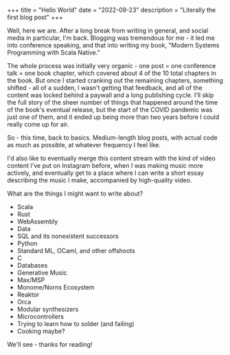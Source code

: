 +++
title = "Hello World"
date = "2022-09-23"
description = "Literally the first blog post"
+++

Well, here we are.  After a long break from writing in general, and social media in particular, I'm back.  Blogging was tremendous for me - it led me into conference speaking, and that into writing my book, "Modern Systems Programming with Scala Native." 

The whole process was initially very organic - one post = one conference talk = one book chapter, which covered about 4 of the 10 total chapters in the book.  But once I started cranking out the remaining chapters, something shifted - all of a sudden, I wasn't getting that feedback, and all of the content was locked behind a paywall and a long publishing cycle.  I'll skip the full story of the sheer number of things that happened around the time of the book's eventual release, but the start of the COVID pandemic was just one of them, and it ended up being more than two years before I could really come up for air.

So - this time, back to basics.  Medium-length blog posts, with actual code as much as possible, at whatever frequency I feel like.

I'd also like to eventually merge this content stream with the kind of video content I've put on Instagram before, when I was making music more actively, and eventually get to a place where I can write a short essay describing the music I make, accompanied by high-quality video.

What are the things I might want to write about?

- Scala
- Rust
- WebAssembly
- Data
- SQL and its nonexistent successors
- Python
- Standard ML, OCaml, and other offshoots 
- C
- Databases
- Generative Music
- Max/MSP
- Monome/Norns Ecosystem
- Reaktor
- Orca
- Modular synthesizers
- Microcontrollers
- Trying to learn how to solder (and failing)
- Cooking maybe?

We'll see - thanks for reading!

